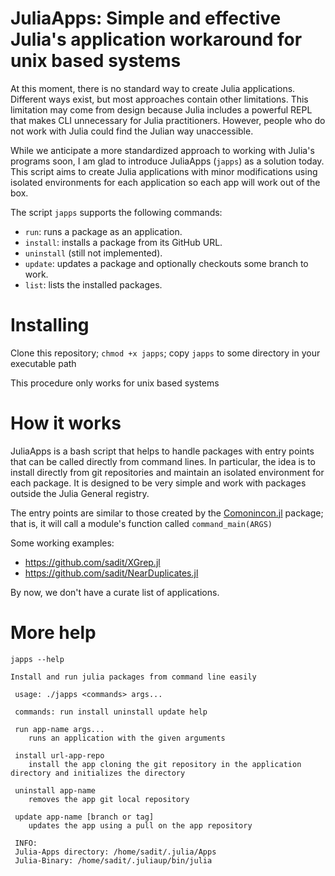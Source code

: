 # JuliaApps: Simple and effective Julia's application workaround for unix based systems

At this moment, there is no standard way to create Julia applications. Different ways exist, but most approaches contain other limitations. This limitation may come from design because Julia includes a powerful REPL that makes CLI unnecessary for Julia practitioners.
However, people who do not work with Julia could find the Julian way unaccessible.

While we anticipate a more standardized approach to working with Julia's programs soon, I am glad to introduce JuliaApps (`japps`) as a solution today. This script aims to create Julia applications with minor modifications using isolated environments for each application so each app will work out of the box.


The script `japps` supports the following commands:
- `run`: runs a package as an application.
- `install`: installs a package from its GitHub URL.
- `uninstall` (still not implemented).
- `update`: updates a package and optionally checkouts some branch to work.
- `list`: lists the installed packages.


# Installing


Clone this repository; `chmod +x japps`; copy `japps` to some directory in your executable path

This procedure only works for unix based systems

# How it works

JuliaApps is a bash script that helps to handle packages with entry points that can be called directly from command lines.
In particular, the idea is to install directly from git repositories and maintain an isolated environment for each package.
It is designed to be very simple and work with packages outside the Julia General registry.

The entry points are similar to those created by the [Comonincon.jl](https://comonicon.org/stable/) package; that is, it will call a module's function called `command_main(ARGS)`

Some working examples:
- <https://github.com/sadit/XGrep.jl>
- <https://github.com/sadit/NearDuplicates.jl>

By now, we don't have a curate list of applications.

# More help

```
japps --help

Install and run julia packages from command line easily

 usage: ./japps <commands> args...

 commands: run install uninstall update help

 run app-name args...
    runs an application with the given arguments

 install url-app-repo
    install the app cloning the git repository in the application directory and initializes the directory

 uninstall app-name
    removes the app git local repository

 update app-name [branch or tag]
    updates the app using a pull on the app repository

 INFO:
 Julia-Apps directory: /home/sadit/.julia/Apps
 Julia-Binary: /home/sadit/.juliaup/bin/julia
```
